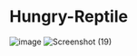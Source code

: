 # Hungry-Reptile


![image](https://user-images.githubusercontent.com/120879275/208353768-f66c4b88-bafc-4364-90c6-22386556bd24.png)
![Screenshot (19)](https://user-images.githubusercontent.com/120879275/208353996-717a037c-9556-4e6e-a0f2-ea8c9b134b9b.png)

